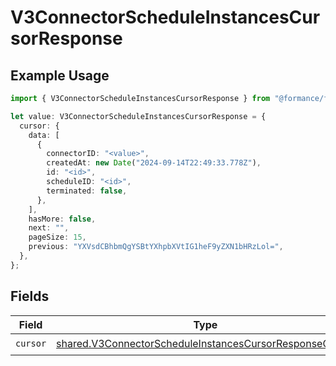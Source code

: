 # V3ConnectorScheduleInstancesCursorResponse

## Example Usage

```typescript
import { V3ConnectorScheduleInstancesCursorResponse } from "@formance/formance-sdk/sdk/models/shared";

let value: V3ConnectorScheduleInstancesCursorResponse = {
  cursor: {
    data: [
      {
        connectorID: "<value>",
        createdAt: new Date("2024-09-14T22:49:33.778Z"),
        id: "<id>",
        scheduleID: "<id>",
        terminated: false,
      },
    ],
    hasMore: false,
    next: "",
    pageSize: 15,
    previous: "YXVsdCBhbmQgYSBtYXhpbXVtIG1heF9yZXN1bHRzLol=",
  },
};
```

## Fields

| Field                                                                                                                                     | Type                                                                                                                                      | Required                                                                                                                                  | Description                                                                                                                               |
| ----------------------------------------------------------------------------------------------------------------------------------------- | ----------------------------------------------------------------------------------------------------------------------------------------- | ----------------------------------------------------------------------------------------------------------------------------------------- | ----------------------------------------------------------------------------------------------------------------------------------------- |
| `cursor`                                                                                                                                  | [shared.V3ConnectorScheduleInstancesCursorResponseCursor](../../../sdk/models/shared/v3connectorscheduleinstancescursorresponsecursor.md) | :heavy_check_mark:                                                                                                                        | N/A                                                                                                                                       |